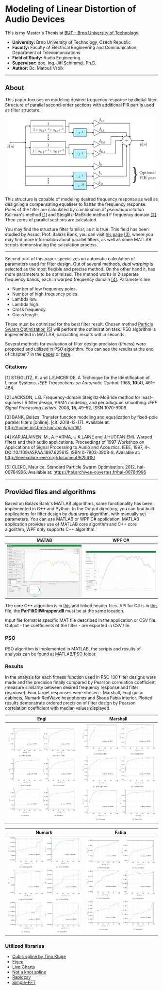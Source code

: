# Modeling of Linear Distortion of Audio Devices
This is my Master's Thesis at [BUT - Brno University of Technology](https://www.vutbr.cz/en/ "BUT - Brno University of Technology").

* **University:** Brno University of Technology, Czech Republic
* **Faculty:** Faculty of Electrical Engineering and Communication, Department of Telecomunications
* **Field of Study:** Audio Engineering
* **Supervisor:** doc. Ing. Jiří Schimmel, Ph.D.
* **Author:** Bc. Matouš Vrbík

---
## About

This paper focuses on modeling desired frequency response by digital filter. Structure of parallel second-order sections with additional FIR part is used as filter structure.

<p align="center">
  <img  width="500" src="_readme_images/parfiltStructure.png">
</p>

This structure is capable of modeling desired frequency response as well as designing a compensating equaliser to flatten the frequency response. Poles of the filter are calculated by combination of *pseudocorrelation* Kallman's method [[1]](/README.md#Citations) and Steiglitz-McBride method if frequency domain [[2]](/README.md#Citations). Then zeros of parallel sections are calculated.

You may find the structure filter familiar, as it is true. This field has been studied by Assoc. Prof. Balázs Bank, you can visit [his page](http://home.mit.bme.hu/~bank/parfilt/) [[3]](/README.md#Citations), where you may find more information about parallel filters, as well as some MATLAB scripts demonstrating the calculation process.

---
Second part of this paper specializes on automatic calculation of parameters used for filter design. Out of several methods, *dual warping* is selected as the most flexible and precise method. On the other hand it, has more parameters to be optimized. The method works in 2 separate frequency bands, each in warped frequency domain [[4]](/README.md#Citations). Parameters are

- Number of low frequency poles.
- Number of high frequency poles.
- Lambda low.
- Lambda high.
- Cross frequency.
- Cross length.

These must be optimized for the best filter result. Chosen method [Particle Swarm Optimization](https://en.wikipedia.org/wiki/Particle_swarm_optimization) [[5]](/README.md#Citations) will perform the optimization task. PSO algorithm is implemented in MATLAB, calculating results within seconds. 

Several methods for evaluation of filter design precision (*fitness*) were proposed and utilized in PSO algorithm. You can see the results at the end of chapter 7 in the [paper](/Text/xvrbik00DP.pdf) or [here](/README.md#Results).

### Citations
[1] STEIGLITZ, K. and L.E.MCBRIDE. A Technique for the Identification of Linear Systems. *IEEE Transactions on Automatic Control*. 1965, **10**(4), 461–464.

[2] JACKSON, L.B. Frequency-domain Steiglitz-McBride method for least-squares IIR filter design, ARMA modeling, and periodogram smoothing. *IEEE Signal Processing Letters*. 2008, **15**, 49–52. ISSN 1070-9908.

[3]  BANK, Balázs. Transfer function modeling and equalization by fixed-pole parallel filters [online]. [cit. 2019-12-17]. Available at: http://home.mit.bme.hu/~bank/parfilt/.

[4] KARJALAINEN, M., A.HARMA, U.K.LAINE and J.HUOPANIEMI. Warped filters and their audio applications. Proceedings of 1997 Workshop on Applications of Signal Processing to Audio and Acoustics. IEEE, 1997, 4–. DOI:10.1109/ASPAA.1997.625615. ISBN 0-7803-3908-8. Available at: http://ieeexplore.ieee.org/document/625615/

[5] CLERC, Maurice. Standard Particle Swarm Optimisation. 2012. hal-00764996. Available at: https://hal.archives-ouvertes.fr/hal-00764996

---

## Provided files and algorithms
Based on Balázs Bank's MATLAB algorithms, same functionality has been implemented in C++ and Python. In the Output directory, you can find built applications for filter design by *dual warp* algorithm, with manually set parameters. You can use MATLAB or WPF C# application. MATLAB application provides use of MATLAB core algorithm and C++ core algorithm, WPF only supports C++ algorithm.


MATAB                      |  WPF C#
:-------------------------:|:-------------------------:
![](_readme_images/fittingGUI.png)  |  ![](_readme_images/fittingGUIWPF.png)

The core C++ algorithm is in [this](/C%2B%2B/ParallelFilters/ParallelFilters/ParallelFilterDesign.h) and linked header files. API for C# is in [this](/C%23/FittingGUI/ParFiltDesign.cs) file, the **ParFiltDllWrapper.dll** must be at the same location. 

Input file format is specific MAT file described in the application or CSV file. Output - the coefficients of the filter - are exported in CSV file.

### PSO
PSO algorithm is implemented in MATLAB, the scripts and results of analysis can be found at [MATLAB/PSO](/MATLAB/PSO) folder.

### Results
In the analysis for each fitness function used in PSO 100 filter designs were made and the precision finally compared by Pearson correlation coefficient (measure similarity between desired frequency response and filter response). Four target responses were chosen - Marshall, Engl guitar cabinets, Numark RedWave headphones and Škoda Fabia interior. Plotted results demonstrate ordered precision of filter design by Pearson correlation coefficient with median values displayed.

Engl                      |  Marshall
:-------------------------:|:-------------------------:
![](_readme_images/EnglResults.PNG)  |  ![](_readme_images/MarshallResults.PNG)

Numark                      |  Fabia
:-------------------------:|:-------------------------:
![](_readme_images/NumarkResults.PNG)  |  ![](_readme_images/FabiaResults.PNG)

### Utilized libraries
- [Cubic spline by Tino Kluge](https://github.com/ttk592/spline/)
- [Eigen](http://eigen.tuxfamily.org/)
- [Live Charts](https://lvcharts.net/)
- [Not a knot spline](https://github.com/TheMates/SplineNotAKnot)
- [Rapidcsv](https://github.com/d99kris/rapidcsv)
- [Simple-FFT](https://github.com/d1vanov/Simple-FFT)

 
